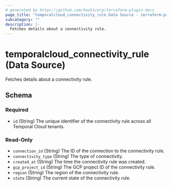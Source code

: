 ```yaml
---
# generated by https://github.com/hashicorp/terraform-plugin-docs
page_title: "temporalcloud_connectivity_rule Data Source - terraform-provider-temporalcloud"
subcategory: ""
description: |-
  Fetches details about a connectivity rule.
---
```


# temporalcloud_connectivity_rule (Data Source)

Fetches details about a connectivity rule.



<!-- schema generated by tfplugindocs -->
## Schema

### Required

- `id` (String) The unique identifier of the connectivity rule across all Temporal Cloud tenants.

### Read-Only

- `connection_id` (String) The ID of the connection to the connectivity rule.
- `connectivity_type` (String) The type of connectivity.
- `created_at` (String) The time the connectivity rule was created.
- `gcp_project_id` (String) The GCP project ID of the connectivity rule.
- `region` (String) The region of the connectivity rule.
- `state` (String) The current state of the connectivity rule.
